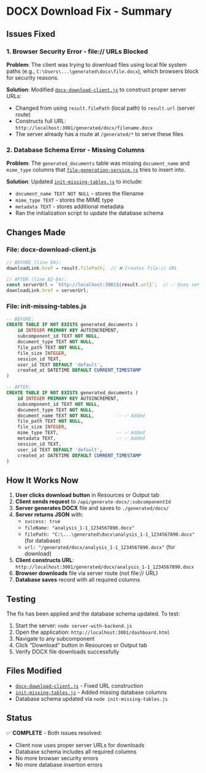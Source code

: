 # DOCX Download Fix - Summary

## Issues Fixed

### 1. Browser Security Error - file:// URLs Blocked
**Problem**: The client was trying to download files using local file system paths (e.g., `C:\Users\...\generated\docx\file.docx`), which browsers block for security reasons.

**Solution**: Modified [`docx-download-client.js`](docx-download-client.js:82) to construct proper server URLs:
- Changed from using `result.filePath` (local path) to `result.url` (server route)
- Constructs full URL: `http://localhost:3001/generated/docx/filename.docx`
- The server already has a route at `/generated/*` to serve these files

### 2. Database Schema Error - Missing Columns
**Problem**: The `generated_documents` table was missing `document_name` and `mime_type` columns that [`file-generation-service.js`](file-generation-service.js:540) tries to insert into.

**Solution**: Updated [`init-missing-tables.js`](init-missing-tables.js:73) to include:
- `document_name TEXT NOT NULL` - stores the filename
- `mime_type TEXT` - stores the MIME type
- `metadata TEXT` - stores additional metadata
- Ran the initialization script to update the database schema

## Changes Made

### File: docx-download-client.js
```javascript
// BEFORE (line 84):
downloadLink.href = result.filePath;  // ❌ Creates file:// URL

// AFTER (line 82-84):
const serverUrl = `http://localhost:3001${result.url}`;  // ✅ Uses server URL
downloadLink.href = serverUrl;
```

### File: init-missing-tables.js
```sql
-- BEFORE:
CREATE TABLE IF NOT EXISTS generated_documents (
    id INTEGER PRIMARY KEY AUTOINCREMENT,
    subcomponent_id TEXT NOT NULL,
    document_type TEXT NOT NULL,
    file_path TEXT NOT NULL,
    file_size INTEGER,
    session_id TEXT,
    user_id TEXT DEFAULT 'default',
    created_at DATETIME DEFAULT CURRENT_TIMESTAMP
)

-- AFTER:
CREATE TABLE IF NOT EXISTS generated_documents (
    id INTEGER PRIMARY KEY AUTOINCREMENT,
    subcomponent_id TEXT NOT NULL,
    document_type TEXT NOT NULL,
    document_name TEXT NOT NULL,        -- ✅ Added
    file_path TEXT NOT NULL,
    file_size INTEGER,
    mime_type TEXT,                     -- ✅ Added
    metadata TEXT,                      -- ✅ Added
    session_id TEXT,
    user_id TEXT DEFAULT 'default',
    created_at DATETIME DEFAULT CURRENT_TIMESTAMP
)
```

## How It Works Now

1. **User clicks download button** in Resources or Output tab
2. **Client sends request** to `/api/generate-docx/:subcomponentId`
3. **Server generates DOCX** file and saves to `./generated/docx/`
4. **Server returns JSON** with:
   - `success: true`
   - `fileName: "analysis_1-1_1234567890.docx"`
   - `filePath: "C:\...\generated\docx\analysis_1-1_1234567890.docx"` (for database)
   - `url: "/generated/docx/analysis_1-1_1234567890.docx"` (for download)
5. **Client constructs URL**: `http://localhost:3001/generated/docx/analysis_1-1_1234567890.docx`
6. **Browser downloads** file via server route (not file:// URL)
7. **Database saves** record with all required columns

## Testing

The fix has been applied and the database schema updated. To test:

1. Start the server: `node server-with-backend.js`
2. Open the application: `http://localhost:3001/dashboard.html`
3. Navigate to any subcomponent
4. Click "Download" button in Resources or Output tab
5. Verify DOCX file downloads successfully

## Files Modified

- [`docx-download-client.js`](docx-download-client.js) - Fixed URL construction
- [`init-missing-tables.js`](init-missing-tables.js) - Added missing database columns
- Database schema updated via `node init-missing-tables.js`

## Status

✅ **COMPLETE** - Both issues resolved:
- Client now uses proper server URLs for downloads
- Database schema includes all required columns
- No more browser security errors
- No more database insertion errors
